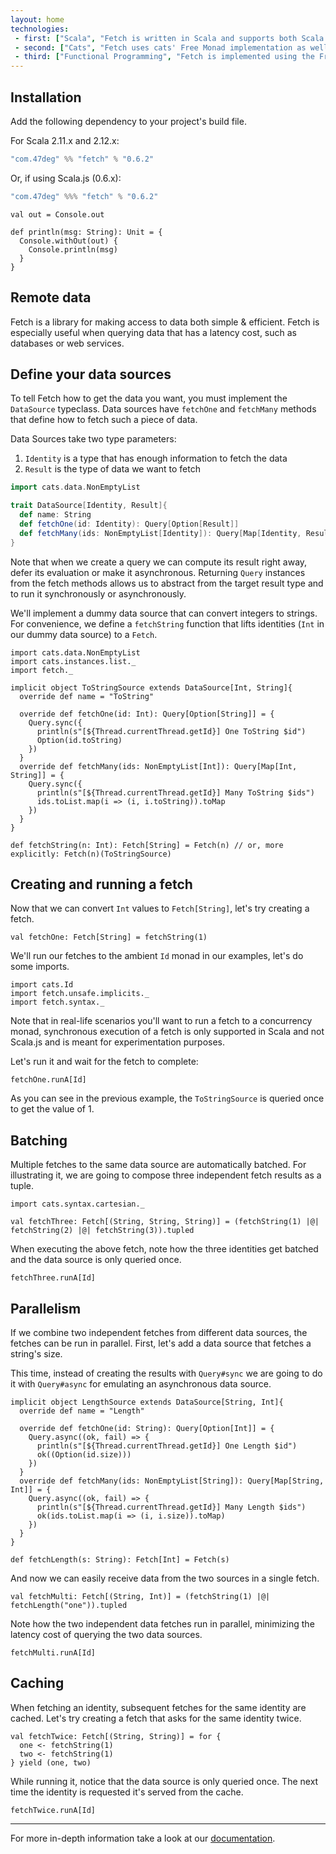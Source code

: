 ```yaml
---
layout: home
technologies:
 - first: ["Scala", "Fetch is written in Scala and supports both Scala (JVM) and Scala.js (JavaScript environments)"]
 - second: ["Cats", "Fetch uses cats' Free Monad implementation as well as some of its data types."]
 - third: ["Functional Programming", "Fetch is implemented using the Free Monad and Interpreter pattern."]
---
```


## Installation

Add the following dependency to your project's build file.

For Scala 2.11.x and 2.12.x:

[comment]: # (Start Replace)

```scala
"com.47deg" %% "fetch" % "0.6.2"
```

Or, if using Scala.js (0.6.x):

```scala
"com.47deg" %%% "fetch" % "0.6.2"
```

[comment]: # (End Replace)

```tut:invisible
val out = Console.out

def println(msg: String): Unit = {
  Console.withOut(out) {
    Console.println(msg)
  }
}
```

## Remote data

Fetch is a library for making access to data both simple & efficient. Fetch is especially useful when querying data that
has a latency cost, such as databases or web services.

## Define your data sources

To tell Fetch how to get the data you want, you must implement the `DataSource` typeclass. Data sources have `fetchOne` and `fetchMany` methods that define how to fetch such a piece of data.

Data Sources take two type parameters:

<ol>
<li><code>Identity</code> is a type that has enough information to fetch the data</li>
<li><code>Result</code> is the type of data we want to fetch</li>
</ol>

```scala
import cats.data.NonEmptyList

trait DataSource[Identity, Result]{
  def name: String
  def fetchOne(id: Identity): Query[Option[Result]]
  def fetchMany(ids: NonEmptyList[Identity]): Query[Map[Identity, Result]]
}
```

Note that when we create a query we can compute its result right away, defer its evaluation or make it asynchronous. Returning `Query` instances from the fetch methods allows us to abstract from the target result type and to run it synchronously or asynchronously.

We'll implement a dummy data source that can convert integers to strings. For convenience, we define a `fetchString` function that lifts identities (`Int` in our dummy data source) to a `Fetch`.

```tut:silent
import cats.data.NonEmptyList
import cats.instances.list._
import fetch._

implicit object ToStringSource extends DataSource[Int, String]{
  override def name = "ToString"

  override def fetchOne(id: Int): Query[Option[String]] = {
    Query.sync({
      println(s"[${Thread.currentThread.getId}] One ToString $id")
      Option(id.toString)
    })
  }
  override def fetchMany(ids: NonEmptyList[Int]): Query[Map[Int, String]] = {
    Query.sync({
      println(s"[${Thread.currentThread.getId}] Many ToString $ids")
      ids.toList.map(i => (i, i.toString)).toMap
    })
  }
}

def fetchString(n: Int): Fetch[String] = Fetch(n) // or, more explicitly: Fetch(n)(ToStringSource)
```

## Creating and running a fetch

Now that we can convert `Int` values to `Fetch[String]`, let's try creating a fetch.

```tut:silent
val fetchOne: Fetch[String] = fetchString(1)
```

We'll run our fetches to the ambient `Id` monad in our examples, let's do some imports.

```tut:silent
import cats.Id
import fetch.unsafe.implicits._
import fetch.syntax._
```

Note that in real-life scenarios you'll want to run a fetch to a concurrency monad, synchronous execution of a fetch
is only supported in Scala and not Scala.js and is meant for experimentation purposes.

Let's run it and wait for the fetch to complete:

```tut:book
fetchOne.runA[Id]
```

As you can see in the previous example, the `ToStringSource` is queried once to get the value of 1.

## Batching

Multiple fetches to the same data source are automatically batched. For illustrating it, we are going to compose three independent fetch results as a tuple.

```tut:silent
import cats.syntax.cartesian._

val fetchThree: Fetch[(String, String, String)] = (fetchString(1) |@| fetchString(2) |@| fetchString(3)).tupled
```

When executing the above fetch, note how the three identities get batched and the data source is only queried once.

```tut:book
fetchThree.runA[Id]
```

## Parallelism

If we combine two independent fetches from different data sources, the fetches can be run in parallel. First, let's add a data source that fetches a string's size.

This time, instead of creating the results with `Query#sync` we are going to do it with `Query#async` for emulating an asynchronous data source.

```tut:silent
implicit object LengthSource extends DataSource[String, Int]{
  override def name = "Length"

  override def fetchOne(id: String): Query[Option[Int]] = {
    Query.async((ok, fail) => {
      println(s"[${Thread.currentThread.getId}] One Length $id")
      ok((Option(id.size)))
    })
  }
  override def fetchMany(ids: NonEmptyList[String]): Query[Map[String, Int]] = {
    Query.async((ok, fail) => {
      println(s"[${Thread.currentThread.getId}] Many Length $ids")
      ok(ids.toList.map(i => (i, i.size)).toMap)
    })
  }
}

def fetchLength(s: String): Fetch[Int] = Fetch(s)
```

And now we can easily receive data from the two sources in a single fetch.

```tut:silent
val fetchMulti: Fetch[(String, Int)] = (fetchString(1) |@| fetchLength("one")).tupled
```

Note how the two independent data fetches run in parallel, minimizing the latency cost of querying the two data sources.

```tut:book
fetchMulti.runA[Id]
```

## Caching

When fetching an identity, subsequent fetches for the same identity are cached. Let's try creating a fetch that asks for the same identity twice.

```tut:silent
val fetchTwice: Fetch[(String, String)] = for {
  one <- fetchString(1)
  two <- fetchString(1)
} yield (one, two)
```

While running it, notice that the data source is only queried once. The next time the identity is requested it's served from the cache.

```tut:book
fetchTwice.runA[Id]
```

---

For more in-depth information take a look at our [documentation](http://47deg.github.io/fetch/docs.html).